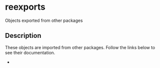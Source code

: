 # reexports


Objects exported from other packages




## Description

These objects are imported from other packages. Follow the links
below to see their documentation.


  
* 








